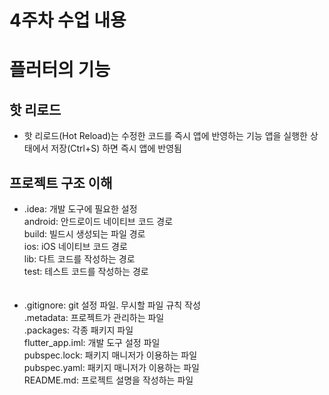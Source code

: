 4주차 수업 내용
=======================

# 플러터의 기능

## 핫 리로드
  - 핫 리로드(Hot Reload)는 수정한 코드를 즉시 앱에 반영하는 기능
    앱을 실행한 상태에서 저장(Ctrl+S) 하면 즉시 앱에 반영됨

## 프로젝트 구조 이해
  -   .idea: 개발 도구에 필요한 설정<br/>
       android: 안드로이드 네이티브 코드 경로<br/>
       build: 빌드시 생성되는 파일 경로<br/>
       ios: iOS 네이티브 코드 경로<br/>
       lib: 다트 코드를 작성하는 경로<br/>
       test: 테스트 코드를 작성하는 경로<br/>
<br/><br/>
  -    .gitignore: git 설정 파일. 무시할 파일 규칙 작성<br/>
       .metadata: 프로젝트가 관리하는 파일<br/>
       .packages: 각종 패키지 파일<br/>
	flutter_app.iml: 개발 도구 설정 파일<br/>
	pubspec.lock: 패키지 매니저가 이용하는 파일<br/>
	pubspec.yaml: 패키지 매니저가 이용하는 파일<br/>
	README.md: 프로젝트 설명을 작성하는 파일<br/>


